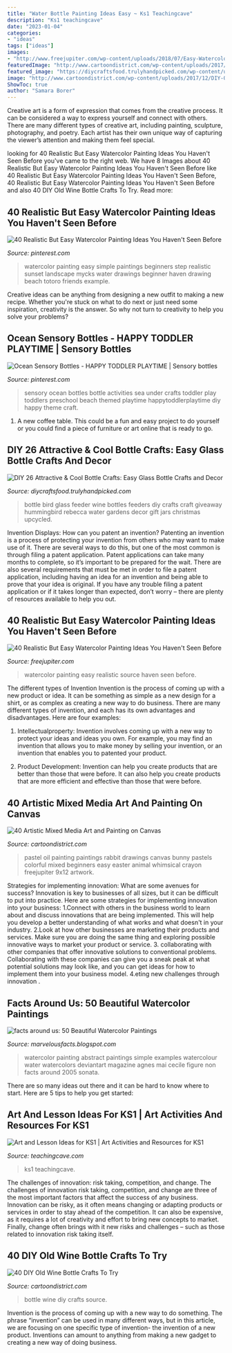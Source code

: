 ```yaml
---
title: "Water Bottle Painting Ideas Easy ~ Ks1 Teachingcave"
description: "Ks1 teachingcave"
date: "2023-01-04"
categories:
- "ideas"
tags: ["ideas"]
images:
- "http://www.freejupiter.com/wp-content/uploads/2018/07/Easy-Watercolor-Painting-Ideas-16.jpg"
featuredImage: "http://www.cartoondistrict.com/wp-content/uploads/2017/08/Mixed-Media-Art-and-Painting-on-Canvas5.jpg"
featured_image: "https://diycraftsfood.trulyhandpicked.com/wp-content/uploads/2017/06/DIY-Glass-bottle-bird-feeder.jpg"
image: "http://www.cartoondistrict.com/wp-content/uploads/2017/12/DIY-Old-Wine-Bottle-Crafts7.jpg"
ShowToc: true
author: "Samara Borer"
---
```



Creative art is a form of expression that comes from the creative process. It can be considered a way to express yourself and connect with others. There are many different types of creative art, including painting, sculpture, photography, and poetry. Each artist has their own unique way of capturing the viewer’s attention and making them feel special.

	

		
looking for 40 Realistic But Easy Watercolor Painting Ideas You Haven&#039;t Seen Before you've came to the right web. We have 8 Images about 40 Realistic But Easy Watercolor Painting Ideas You Haven&#039;t Seen Before like 40 Realistic But Easy Watercolor Painting Ideas You Haven&#039;t Seen Before, 40 Realistic But Easy Watercolor Painting Ideas You Haven&#039;t Seen Before and also 40 DIY Old Wine Bottle Crafts To Try. Read more:
		
    
## 40 Realistic But Easy Watercolor Painting Ideas You Haven&#039;t Seen Before

<img loading=lazy src="https://i.pinimg.com/736x/d6/2d/88/d62d88fc1b6486cd49d11cc38ba2f3b2.jpg" onerror="this.onerror=null;this.src='https://tse4.mm.bing.net/th?id=OIP.JmBcqHgvhPaAyiizfhsYewHaJ3&amp;pid=15.1';" alt="40 Realistic But Easy Watercolor Painting Ideas You Haven&#039;t Seen Before">

_Source: pinterest.com_

>watercolor painting easy simple paintings beginners step realistic sunset landscape mycks water drawings beginner haven drawing beach totoro friends example. 

	

Creative ideas can be anything from designing a new outfit to making a new recipe. Whether you're stuck on what to do next or just need some inspiration, creativity is the answer. So why not turn to creativity to help you solve your problems?

    
## Ocean Sensory Bottles - HAPPY TODDLER PLAYTIME | Sensory Bottles

<img loading=lazy src="https://i.pinimg.com/736x/26/6f/0c/266f0c3281cd5d77905269899d42ed11.jpg" onerror="this.onerror=null;this.src='https://tse2.mm.bing.net/th?id=OIP.AQanPziipihBmdVRCgKksQHaO0&amp;pid=15.1';" alt="Ocean Sensory Bottles - HAPPY TODDLER PLAYTIME | Sensory bottles">

_Source: pinterest.com_

>sensory ocean bottles bottle activities sea under crafts toddler play toddlers preschool beach themed playtime happytoddlerplaytime diy happy theme craft. 

	

1. A new coffee table. This could be a fun and easy project to do yourself or you could find a piece of furniture or art online that is ready to go.

    
## DIY 26 Attractive &amp; Cool Bottle Crafts: Easy Glass Bottle Crafts And Decor

<img loading=lazy src="https://diycraftsfood.trulyhandpicked.com/wp-content/uploads/2017/06/DIY-Glass-bottle-bird-feeder.jpg" onerror="this.onerror=null;this.src='https://tse2.mm.bing.net/th?id=OIP.M9tFy3ggkx8_jqPyz158xgHaK8&amp;pid=15.1';" alt="DIY 26 Attractive &amp; Cool Bottle Crafts: Easy Glass Bottle Crafts and Decor">

_Source: diycraftsfood.trulyhandpicked.com_

>bottle bird glass feeder wine bottles feeders diy crafts craft giveaway hummingbird rebecca water gardens decor gift jars christmas upcycled. 

	

Invention Displays: How can you patent an invention?
Patenting an invention is a process of protecting your invention from others who may want to make use of it. There are several ways to do this, but one of the most common is through filing a patent application. Patent applications can take many months to complete, so it’s important to be prepared for the wait. There are also several requirements that must be met in order to file a patent application, including having an idea for an invention and being able to prove that your idea is original. If you have any trouble filing a patent application or if it takes longer than expected, don’t worry – there are plenty of resources available to help you out.

    
## 40 Realistic But Easy Watercolor Painting Ideas You Haven&#039;t Seen Before

<img loading=lazy src="http://www.freejupiter.com/wp-content/uploads/2018/07/Easy-Watercolor-Painting-Ideas-16.jpg" onerror="this.onerror=null;this.src='https://tse3.mm.bing.net/th?id=OIP.kfqEHDHODSToNuqvPwKrBwHaNC&amp;pid=15.1';" alt="40 Realistic But Easy Watercolor Painting Ideas You Haven&#039;t Seen Before">

_Source: freejupiter.com_

>watercolor painting easy realistic source haven seen before. 

	

The different types of Invention
Invention is the process of coming up with a new product or idea. It can be something as simple as a new design for a shirt, or as complex as creating a new way to do business. There are many different types of invention, and each has its own advantages and disadvantages. Here are four examples: 
1. Intellectualproperty: Invention involves coming up with a new way to protect your ideas and ideas you own. For example, you may find an invention that allows you to make money by selling your invention, or an invention that enables you to patented your product. 

2. Product Development: Invention can help you create products that are better than those that were before. It can also help you create products that are more efficient and effective than those that were before. 


    
## 40 Artistic Mixed Media Art And Painting On Canvas

<img loading=lazy src="http://www.cartoondistrict.com/wp-content/uploads/2017/08/Mixed-Media-Art-and-Painting-on-Canvas5.jpg" onerror="this.onerror=null;this.src='https://tse1.mm.bing.net/th?id=OIP.uPBC_BDEbhvz-nqzcfSs7wHaJ4&amp;pid=15.1';" alt="40 Artistic Mixed Media Art and Painting on Canvas">

_Source: cartoondistrict.com_

>pastel oil painting paintings rabbit drawings canvas bunny pastels colorful mixed beginners easy easter animal whimsical crayon freejupiter 9x12 artwork. 

	

Strategies for implementing innovation: What are some avenues for success?
Innovation is key to businesses of all sizes, but it can be difficult to put into practice. Here are some strategies for implementing innovation into your business:
1.Connect with others in the business world to learn about and discuss innovations that are being implemented. This will help you develop a better understanding of what works and what doesn't in your industry.
2.Look at how other businesses are marketing their products and services. Make sure you are doing the same thing and exploring possible innovative ways to market your product or service.
3. collaborating with other companies that offer innovative solutions to conventional problems. Collaborating with these companies can give you a sneak peak at what potential solutions may look like, and you can get ideas for how to implement them into your business model.
4.eting new challenges through innovation .

    
## Facts Around Us: 50 Beautiful Watercolor Paintings

<img loading=lazy src="http://4.bp.blogspot.com/_sY9FRN6Xib4/S4e_dXJNkYI/AAAAAAAAC3M/2qQkUm0ai_s/s400/watercolorpainting_20.jpg" onerror="this.onerror=null;this.src='https://tse3.mm.bing.net/th?id=OIP.dwjX3n_4PDOipo0_p6yebAAAAA&amp;pid=15.1';" alt="facts around us: 50 Beautiful Watercolor Paintings">

_Source: marvelousfacts.blogspot.com_

>watercolor painting abstract paintings simple examples watercolour water watercolors deviantart magazine agnes mai cecile figure non facts around 2005 sonata. 

	

There are so many ideas out there and it can be hard to know where to start. Here are 5 tips to help you get started: 

    
## Art And Lesson Ideas For KS1 | Art Activities And Resources For KS1

<img loading=lazy src="https://www.teachingcave.com/wp-content/uploads/2013/11/animal-art.jpg" onerror="this.onerror=null;this.src='https://tse1.mm.bing.net/th?id=OIP.JDDepR3Cm70xP143TLl2BwAAAA&amp;pid=15.1';" alt="Art and Lesson Ideas for KS1 | Art Activities and Resources for KS1">

_Source: teachingcave.com_

>ks1 teachingcave. 

	

The challenges of innovation: risk taking, competition, and change.
The challenges of innovation risk taking, competition, and change are three of the most important factors that affect the success of any business. Innovation can be risky, as it often means changing or adapting products or services in order to stay ahead of the competition. It can also be expensive, as it requires a lot of creativity and effort to bring new concepts to market. Finally, change often brings with it new risks and challenges – such as those related to innovation risk taking itself.

    
## 40 DIY Old Wine Bottle Crafts To Try

<img loading=lazy src="http://www.cartoondistrict.com/wp-content/uploads/2017/12/DIY-Old-Wine-Bottle-Crafts7.jpg" onerror="this.onerror=null;this.src='https://tse1.mm.bing.net/th?id=OIP.Xo5rla_G_dQs6n0pNhRZBwHaLW&amp;pid=15.1';" alt="40 DIY Old Wine Bottle Crafts To Try">

_Source: cartoondistrict.com_

>bottle wine diy crafts source. 

	

Invention is the process of coming up with a new way to do something. The phrase “invention” can be used in many different ways, but in this article, we are focusing on one specific type of invention- the invention of a new product. Inventions can amount to anything from making a new gadget to creating a new way of doing business.

